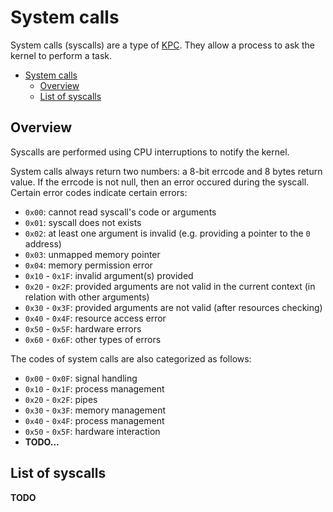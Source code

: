 # System calls

System calls (syscalls) are a type of [KPC](./kpc.md).
They allow a process to ask the kernel to perform
a task.

- [System calls](#system-calls)
  - [Overview](#overview)
  - [List of syscalls](#list-of-syscalls)

## Overview
Syscalls are performed using CPU interruptions to notify the kernel.

System calls always return two numbers: a 8-bit errcode and
8 bytes return value. If the errcode is not null, then an
error occured during the syscall. Certain error codes
indicate certain errors:
- `0x00`: cannot read syscall's code or arguments
- `0x01`: syscall does not exists
- `0x02`: at least one argument is invalid (e.g. providing a pointer to the `0` address)
- `0x03`: unmapped memory pointer
- `0x04`: memory permission error
- `0x10` - `0x1F`: invalid argument(s) provided
- `0x20` - `0x2F`: provided arguments are not valid in the current context (in relation with other arguments)
- `0x30` - `0x3F`: provided arguments are not valid (after resources checking)
- `0x40` - `0x4F`: resource access error
- `0x50` - `0x5F`: hardware errors
- `0x60` - `0x6F`: other types of errors

The codes of system calls are also categorized as follows:
- `0x00` - `0x0F`: signal handling
- `0x10` - `0x1F`: process management
- `0x20` - `0x2F`: pipes
- `0x30` - `0x3F`: memory management
- `0x40` - `0x4F`: process management
- `0x50` - `0x5F`: hardware interaction
- **TODO...**

## List of syscalls
**TODO**